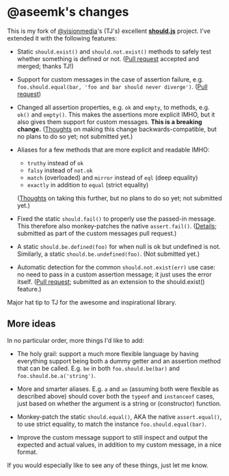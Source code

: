 @aseemk's changes
=================

This is my fork of [@visionmedia]'s (TJ's) excellent **[should.js]** project.
I've extended it with the following features:

[@visionmedia]: https://github.com/visionmedia
[should.js]: https://github.com/visionmedia/should.js

* Static `should.exist()` and `should.not.exist()` methods to safely test whether
  something is defined or not.
  ([Pull request](https://github.com/visionmedia/should.js/pull/11) accepted and
  merged; thanks TJ!)

* Support for custom messages in the case of assertion failure, e.g.
  `foo.should.equal(bar, 'foo and bar should never diverge')`.
  ([Pull request](https://github.com/visionmedia/should.js/pull/13))

* Changed all assertion properties, e.g. `ok` and `empty`, to methods, e.g.
  `ok()` and `empty()`. This makes the assertions more explicit IMHO, but it also
  gives them support for custom messages.  **This is a breaking change.**
  ([Thoughts](https://github.com/visionmedia/should.js/issues/9) on making this
  change backwards-compatible, but no plans to do so yet; not submitted yet.)

* Aliases for a few methods that are more explicit and readable IMHO:
  
  * `truthy` instead of `ok`
  * `falsy` instead of `not.ok`
  * `match` (overloaded) and `mirror` instead of `eql` (deep equality)
  * `exactly` in addition to `equal` (strict equality)
  
  ([Thoughts](https://github.com/visionmedia/should.js/issues/10) on taking this
  further, but no plans to do so yet; not submitted yet.)

* Fixed the static `should.fail()` to properly use the passed-in message.
  This therefore also monkey-patches the native `assert.fail()`.
  ([Details](https://github.com/visionmedia/should.js/issues/12);
  submitted as part of the custom messages pull request.)

* A static `should.be.defined(foo)` for when null is ok but undefined is not.
  Similarly, a static `should.be.undefined(foo)`. (Not submitted yet.)

* Automatic detection for the common `should.not.exist(err)` use case: no need
  to pass in a custom assertion message; it just uses the error itself.
  ([Pull request](https://github.com/visionmedia/should.js/pull/14);
  submitted as an extension to the should.exist() feature.)

Major hat tip to TJ for the awesome and inspirational library.


More ideas
----------

In no particular order, more things I'd like to add:

* The holy grail: support a much more flexible language by having everything
  support being both a dummy getter and an assertion method that can be called.
  E.g. `be` in both `foo.should.be(bar)` and `foo.should.be.a('string')`.

* More and smarter aliases. E.g. `a` and `an` (assuming both were flexible as
  described above) should cover both the `typeof` and `instanceof` cases, just
  based on whether the argument is a string or (constructor) function.

* Monkey-patch the static `should.equal()`, AKA the native `assert.equal()`, to
  use strict equality, to match the instance `foo.should.equal(bar)`.

* Improve the custom message support to still inspect and output the expected and
  actual values, in addition to my custom message, in a nice format.

If you would especially like to see any of these things, just let me know.
